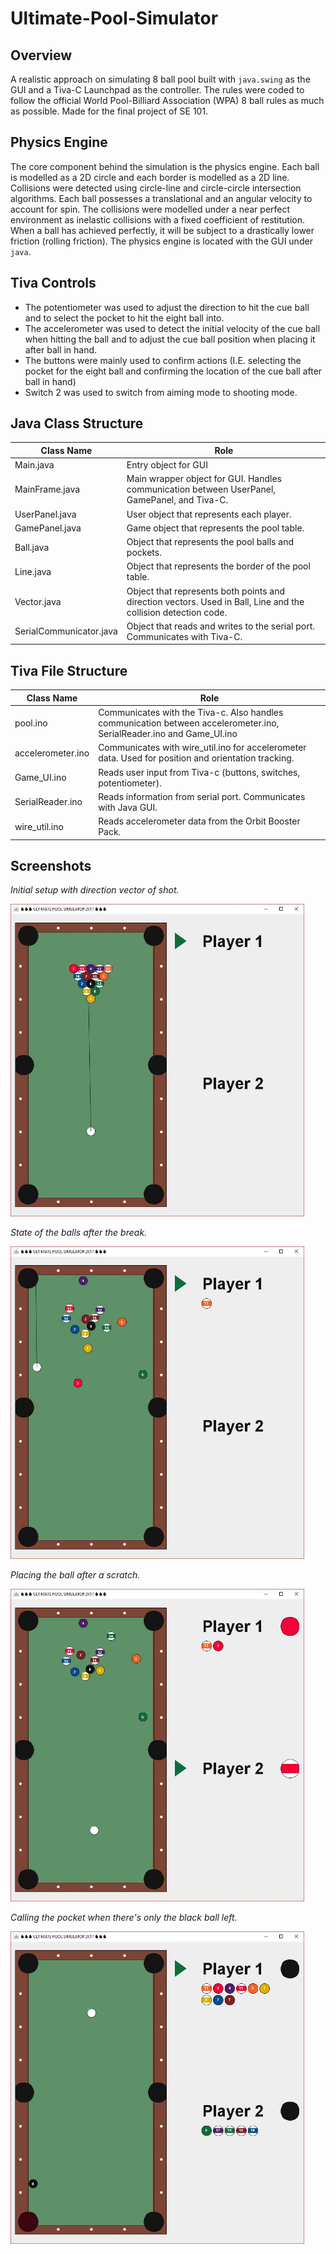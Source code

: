 # Ultimate-Pool-Simulator

## Overview
A realistic approach on simulating 8 ball pool built with `java.swing` as the GUI and a Tiva-C Launchpad as the controller.
The rules were coded to follow the official World Pool-Billiard Association (WPA) 8 ball rules as much as possible. Made for the final
project of SE 101.

## Physics Engine
The core component behind the simulation is the physics engine. Each ball is modelled as a 2D circle and each border is modelled as a 2D line.
Collisions were detected using circle-line and circle-circle intersection algorithms. Each ball possesses a translational and an
angular velocity to account for spin. The collisions were modelled under a near perfect environment as inelastic collisions with 
a fixed coefficient of restitution. When a ball has achieved perfectly, it will be subject to a drastically lower friction (rolling friction). The physics engine is located with the GUI under `java`.

## Tiva Controls
 - The potentiometer was used to adjust the direction to hit the cue ball and to select the pocket to hit the eight ball into.
 - The accelerometer was used to detect the initial velocity of the cue ball when hitting the ball and to adjust the cue ball position when
 placing it after ball in hand.
 - The buttons were mainly used to confirm actions (I.E. selecting the pocket for the eight ball and confirming the location of the cue ball
 after ball in hand)
 - Switch 2 was used to switch from aiming mode to shooting mode.

## Java Class Structure
| Class Name              | Role                                                                                                           |
|-------------------------|----------------------------------------------------------------------------------------------------------------|
| Main.java               | Entry object for GUI                                                                                           |
| MainFrame.java          | Main wrapper object for GUI. Handles communication between UserPanel, GamePanel, and Tiva-C.                   |
| UserPanel.java          | User object that represents each player.                                                                       |
| GamePanel.java          | Game object that represents the pool table.                                                                    |
| Ball.java               | Object that represents the pool balls and pockets.                                                             |
| Line.java               | Object that represents the border of the pool table.                                                           |
| Vector.java             | Object that represents both points and direction vectors. Used in Ball, Line and the collision detection code. |
| SerialCommunicator.java | Object that reads and writes to the serial port. Communicates with Tiva-C.                                     |

## Tiva File Structure
| Class Name              | Role                                                                                                           |
|-------------------------|----------------------------------------------------------------------------------------------------------------|
| pool.ino            | Communicates with the Tiva-c. Also handles communication between accelerometer.ino, SerialReader.ino and Game_UI.ino                                                                                            |
| accelerometer.ino        |Communicates with wire_util.ino for accelerometer data. Used for position and orientation tracking.                     |
| Game_UI.ino          | Reads user input from Tiva-c (buttons, switches, potentiometer).                                                                      |
| SerialReader.ino          | Reads information from serial port. Communicates with Java GUI.                                                                   |
| wire_util.ino               | Reads accelerometer data from the Orbit Booster Pack.                                                            |

## Screenshots
*Initial setup with direction vector of shot.*

<img src="/screenshots/example_1.png" height="500px"/>


*State of the balls after the break.*

<img src="/screenshots/example_2.png" height="500px"/>


*Placing the ball after a scratch.*

<img src="/screenshots/example_3.png" height="500px"/>


*Calling the pocket when there's only the black ball left.*

<img src="/screenshots/example_4.png" height="500px"/>

